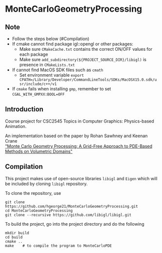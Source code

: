 # MonteCarloGeometryProcessing

## Note
- Follow the steps below (#Compilation)
- If cmake cannot find package igl::opengl or other packages:
    - Make sure `CMakeCache.txt` contains the correct ON/OFF values for each package
    - Make sure `add_subdirectory(${PROJECT_SOURCE_DIR}/libigl)` is presence in `CMakeLists.txt`
- If cannot find MacOS SDK files such as `cmath`
    - Set environment variable `export CPATH=/Library/Developer/CommandLineTools/SDKs/MacOSX15.0.sdk/usr/include/c++/v1`
- If `cmake` fails when installing `gmp`, remember to set `CGAL_WITH_GMPXX:BOOL=OFF`



## Introduction
Course project for CSC2545 Topics in Computer Graphics: Physics-based Animation.

An implementation based on the paper by Rohan Sawhney and Keenan Crane \
["Monte Carlo Geometry Processing: A Grid-Free Approach to PDE-Based Methods on Volumetric Domains"](https://www.cs.cmu.edu/~kmcrane/Projects/MonteCarloGeometryProcessing/paper.pdf)

## Compilation
This project makes use of open-source libraries `libigl` and `Eigen` which will be included by cloning `libigl` repository.

To clone the repository, use 
```
git clone https://github.com/hgeorge21/MonteCarloGeometryProcessing.git
cd MonteCarloGeometryProcessing
git clone --recursive https://github.com/libigl/libigl.git
```

To build the project, go into the project directory and do the following
```
mkdir build
cd build
cmake ..
make    # to compile the program to MonteCarloPDE
```
